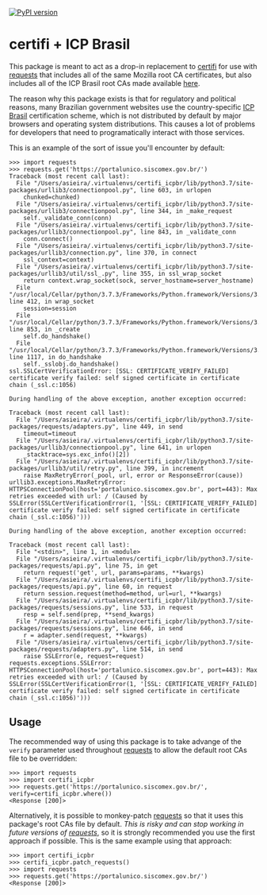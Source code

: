 [![PyPI version](https://badge.fury.io/py/certifi-icpbr.svg)](https://badge.fury.io/py/certifi-icpbr)

# certifi + ICP Brasil

This package is meant to act as a drop-in replacement to [certifi](https://pypi.org/project/certifi/) for use with [requests](https://pypi.org/project/requests/) that includes all of the same Mozilla root CA certificates, but also includes all of the ICP Brasil root CAs made available [here](https://www.iti.gov.br/repositorio/84-repositorio/489-certificados-das-acs-da-icp-brasil-arquivo-unico-compactado).

The reason why this package exists is that for regulatory and political reasons, many Brazilian government websites use the country-specific [ICP Brasil](https://www.iti.gov.br/icp-brasil) certification scheme, which is not distributed by default by major browsers and operating system distributions. This causes a lot of problems for developers that need to programatically interact with those services.

This is an example of the sort of issue you'll encounter by default:
```
>>> import requests
>>> requests.get('https://portalunico.siscomex.gov.br/')
Traceback (most recent call last):
  File "/Users/asieira/.virtualenvs/certifi_icpbr/lib/python3.7/site-packages/urllib3/connectionpool.py", line 603, in urlopen
    chunked=chunked)
  File "/Users/asieira/.virtualenvs/certifi_icpbr/lib/python3.7/site-packages/urllib3/connectionpool.py", line 344, in _make_request
    self._validate_conn(conn)
  File "/Users/asieira/.virtualenvs/certifi_icpbr/lib/python3.7/site-packages/urllib3/connectionpool.py", line 843, in _validate_conn
    conn.connect()
  File "/Users/asieira/.virtualenvs/certifi_icpbr/lib/python3.7/site-packages/urllib3/connection.py", line 370, in connect
    ssl_context=context)
  File "/Users/asieira/.virtualenvs/certifi_icpbr/lib/python3.7/site-packages/urllib3/util/ssl_.py", line 355, in ssl_wrap_socket
    return context.wrap_socket(sock, server_hostname=server_hostname)
  File "/usr/local/Cellar/python/3.7.3/Frameworks/Python.framework/Versions/3.7/lib/python3.7/ssl.py", line 412, in wrap_socket
    session=session
  File "/usr/local/Cellar/python/3.7.3/Frameworks/Python.framework/Versions/3.7/lib/python3.7/ssl.py", line 853, in _create
    self.do_handshake()
  File "/usr/local/Cellar/python/3.7.3/Frameworks/Python.framework/Versions/3.7/lib/python3.7/ssl.py", line 1117, in do_handshake
    self._sslobj.do_handshake()
ssl.SSLCertVerificationError: [SSL: CERTIFICATE_VERIFY_FAILED] certificate verify failed: self signed certificate in certificate chain (_ssl.c:1056)

During handling of the above exception, another exception occurred:

Traceback (most recent call last):
  File "/Users/asieira/.virtualenvs/certifi_icpbr/lib/python3.7/site-packages/requests/adapters.py", line 449, in send
    timeout=timeout
  File "/Users/asieira/.virtualenvs/certifi_icpbr/lib/python3.7/site-packages/urllib3/connectionpool.py", line 641, in urlopen
    _stacktrace=sys.exc_info()[2])
  File "/Users/asieira/.virtualenvs/certifi_icpbr/lib/python3.7/site-packages/urllib3/util/retry.py", line 399, in increment
    raise MaxRetryError(_pool, url, error or ResponseError(cause))
urllib3.exceptions.MaxRetryError: HTTPSConnectionPool(host='portalunico.siscomex.gov.br', port=443): Max retries exceeded with url: / (Caused by SSLError(SSLCertVerificationError(1, '[SSL: CERTIFICATE_VERIFY_FAILED] certificate verify failed: self signed certificate in certificate chain (_ssl.c:1056)')))

During handling of the above exception, another exception occurred:

Traceback (most recent call last):
  File "<stdin>", line 1, in <module>
  File "/Users/asieira/.virtualenvs/certifi_icpbr/lib/python3.7/site-packages/requests/api.py", line 75, in get
    return request('get', url, params=params, **kwargs)
  File "/Users/asieira/.virtualenvs/certifi_icpbr/lib/python3.7/site-packages/requests/api.py", line 60, in request
    return session.request(method=method, url=url, **kwargs)
  File "/Users/asieira/.virtualenvs/certifi_icpbr/lib/python3.7/site-packages/requests/sessions.py", line 533, in request
    resp = self.send(prep, **send_kwargs)
  File "/Users/asieira/.virtualenvs/certifi_icpbr/lib/python3.7/site-packages/requests/sessions.py", line 646, in send
    r = adapter.send(request, **kwargs)
  File "/Users/asieira/.virtualenvs/certifi_icpbr/lib/python3.7/site-packages/requests/adapters.py", line 514, in send
    raise SSLError(e, request=request)
requests.exceptions.SSLError: HTTPSConnectionPool(host='portalunico.siscomex.gov.br', port=443): Max retries exceeded with url: / (Caused by SSLError(SSLCertVerificationError(1, '[SSL: CERTIFICATE_VERIFY_FAILED] certificate verify failed: self signed certificate in certificate chain (_ssl.c:1056)')))
```

## Usage

The recommended way of using this package is to take advange of the `verify` parameter used throughout [requests](https://pypi.org/project/requests/) to allow the default root CAs file to be overridden:

```
>>> import requests
>>> import certifi_icpbr
>>> requests.get('https://portalunico.siscomex.gov.br/', verify=certifi_icpbr.where())
<Response [200]>
```

Alternatively, it is possible to monkey-patch [requests](https://pypi.org/project/requests/) so that it uses this package's root CAs file by default. *This is risky and can stop working in future versions of [requests](https://pypi.org/project/requests/)*, so it is strongly recommended you use the first approach if possible. This is the same example using that approach:

```
>>> import certifi_icpbr
>>> certifi_icpbr.patch_requests()
>>> import requests
>>> requests.get('https://portalunico.siscomex.gov.br/')
<Response [200]>
```
 
